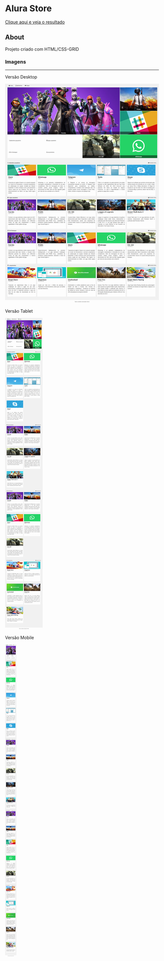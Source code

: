# Alura Store

[Clique aqui e veja o resultado](https://rubendvb.github.io/alura-store-grid/)

## About <a name = "about"></a>

Projeto criado com HTML/CSS-GRID

### Imagens

---

Versão Desktop

![Desktop](/assets/img/prints/alura-store-desktop.png)

Versão Tablet

![Tablet](/assets/img/prints/alura-store-tablet.png)

Versão Mobile

![Mobile](assets/img/prints/alura-store-mobile.png)
